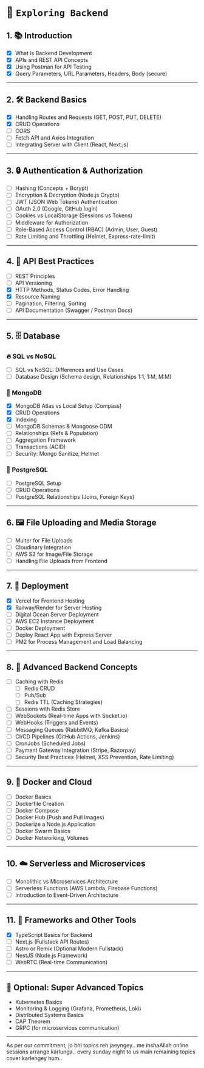 # **🚀 `Exploring Backend`**

## 1. 📚 Introduction

- [x] What is Backend Development
- [x] APIs and REST API Concepts
- [x] Using Postman for API Testing
- [x] Query Parameters, URL Parameters, Headers, Body (secure)

---

## 2. 🛠️ Backend Basics

- [x] Handling Routes and Requests (GET, POST, PUT, DELETE)
- [x] CRUD Operations
- [ ] CORS
- [ ] Fetch API and Axios Integration
- [ ] Integrating Server with Client (React, Next.js)

---

## 3. 🔒 Authentication & Authorization

- [ ] Hashing (Concepts + Bcrypt)
- [ ] Encryption & Decryption (Node.js Crypto)
- [ ] JWT (JSON Web Tokens) Authentication
- [ ] OAuth 2.0 (Google, GitHub login)
- [ ] Cookies vs LocalStorage (Sessions vs Tokens)
- [ ] Middleware for Authorization
- [ ] Role-Based Access Control (RBAC) (Admin, User, Guest)
- [ ] Rate Limiting and Throttling (Helmet, Express-rate-limit)

---

## 4. 🧠 API Best Practices

- [ ] REST Principles
- [ ] API Versioning
- [x] HTTP Methods, Status Codes, Error Handling
- [x] Resource Naming
- [ ] Pagination, Filtering, Sorting
- [ ] API Documentation (Swagger / Postman Docs)

---

## 5. 🗄️ Database

### 🔥 SQL vs NoSQL

- [ ] SQL vs NoSQL: Differences and Use Cases
- [ ] Database Design (Schema design, Relationships 1:1, 1:M, M:M)

### 🍃 MongoDB

- [x] MongoDB Atlas vs Local Setup (Compass)
- [x] CRUD Operations
- [x] Indexing
- [ ] MongoDB Schemas & Mongoose ODM
- [ ] Relationships (Refs & Population)
- [ ] Aggregation Framework
- [ ] Transactions (ACID)
- [ ] Security: Mongo Sanitize, Helmet

### 🐘 PostgreSQL

- [ ] PostgreSQL Setup
- [ ] CRUD Operations
- [ ] PostgreSQL Relationships (Joins, Foreign Keys)

---

## 6. 🖼️ File Uploading and Media Storage

- [ ] Multer for File Uploads
- [ ] Cloudinary Integration
- [ ] AWS S3 for Image/File Storage
- [ ] Handling File Uploads from Frontend

---

## 7. 🚀 Deployment

- [x] Vercel for Frontend Hosting
- [x] Railway/Render for Server Hosting
- [ ] Digital Ocean Server Deployment
- [ ] AWS EC2 Instance Deployment
- [ ] Docker Deployment
- [ ] Deploy React App with Express Server
- [ ] PM2 for Process Management and Load Balancing

---

## 8. 🎯 Advanced Backend Concepts

- [ ] Caching with Redis
  - [ ] Redis CRUD
  - [ ] Pub/Sub
  - [ ] Redis TTL (Caching Strategies)
- [ ] Sessions with Redis Store
- [ ] WebSockets (Real-time Apps with Socket.io)
- [ ] WebHooks (Triggers and Events)
- [ ] Messaging Queues (RabbitMQ, Kafka Basics)
- [ ] CI/CD Pipelines (GitHub Actions, Jenkins)
- [ ] CronJobs (Scheduled Jobs)
- [ ] Payment Gateway Integration (Stripe, Razorpay)
- [ ] Security Best Practices (Helmet, XSS Prevention, Rate Limiting)

---

## 9. 🐳 Docker and Cloud

- [ ] Docker Basics
- [ ] Dockerfile Creation
- [ ] Docker Compose
- [ ] Docker Hub (Push and Pull Images)
- [ ] Dockerize a Node.js Application
- [ ] Docker Swarm Basics
- [ ] Docker Networking, Volumes

---

## 10. ☁️ Serverless and Microservices

- [ ] Monolithic vs Microservices Architecture
- [ ] Serverless Functions (AWS Lambda, Firebase Functions)
- [ ] Introduction to Event-Driven Architecture

---

## 11. 🧩 Frameworks and Other Tools

- [x] TypeScript Basics for Backend
- [ ] Next.js (Fullstack API Routes)
- [ ] Astro or Remix (Optional Modern Fullstack)
- [ ] NestJS (Node.js Framework)
- [ ] WebRTC (Real-time Communication)

---

## 🌟 Optional: Super Advanced Topics

- Kubernetes Basics
- Monitoring & Logging (Grafana, Prometheus, Loki)
- Distributed Systems Basics
- CAP Theorem
- GRPC (for microservices communication)

<!-- ## 12. 📅 Weekly Sessions -->

---

As per our commitment, jo bhi topics reh jaeyngey.. me inshaAllah online sessions arrange karlunga.. every sunday night to us main remaining topics cover karlengey hum..

<!-- Integration of AI with our Mern Stack projects -->

<!-- AWS Instance Creation
Connecting through local machine
Pulling image from Docker Hub
running container on aws machine -->
